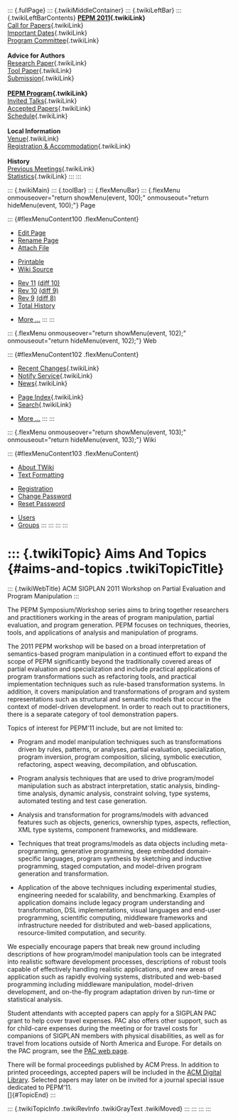 ::: {.fullPage}
::: {.twikiMiddleContainer}
::: {.twikiLeftBar}
::: {.twikiLeftBarContents}
**[PEPM 2011](WebHome){.twikiLink}**\
[Call for Papers](CallForPapers){.twikiLink}\
[Important Dates](ImportantDates){.twikiLink}\
[Program Committee](ProgramCommittee){.twikiLink}\
\
**Advice for Authors**\
[Research Paper](ResearchPaperAdvice){.twikiLink}\
[Tool Paper](ToolPaperAdvice){.twikiLink}\
[Submission](PaperSubmission){.twikiLink}\
\
**[PEPM Program](Program){.twikiLink}**\
[Invited Talks](InvitedTalks){.twikiLink}\
[Accepted Papers](AcceptedPapers){.twikiLink}\
[Schedule](Program){.twikiLink}\
\
**Local Information**\
[Venue](WorkshopVenue){.twikiLink}\
[Registration & Accommodation](RegistrationAndAccomodation){.twikiLink}\
\
**History**\
[Previous Meetings](PreviousMeetings){.twikiLink}\
[Statistics](HistoricalStatistics){.twikiLink}
:::
:::

::: {.twikiMain}
::: {.toolBar}
::: {.flexMenuBar}
::: {.flexMenu onmouseover="return showMenu(event, 100);" onmouseout="return hideMenu(event, 100);"}
Page

::: {#flexMenuContent100 .flexMenuContent}
-   [Edit
    Page](http://www.program-transformation.org/edit/PEPM11/AimsAndTopics?t=1536828945)
-   [Rename
    Page](http://www.program-transformation.org/rename/PEPM11/AimsAndTopics)
-   [Attach
    File](http://www.program-transformation.org/attach/PEPM11/AimsAndTopics)

<!-- -->

-   [Printable](http://www.program-transformation.org/view/PEPM11/AimsAndTopics?skin=print.pattern)
-   [Wiki
    Source](http://www.program-transformation.org/view/PEPM11/AimsAndTopics?skin=text&raw=on&contenttype=text/plain)

<!-- -->

-   [Rev
    11](http://www.program-transformation.org/view/PEPM11/AimsAndTopics?rev=1.11)
    [(diff 10)](http://www.program-transformation.org/rdiff/PEPM11/AimsAndTopics?rev1=1.11&rev2=1.10)
-   [Rev
    10](http://www.program-transformation.org/view/PEPM11/AimsAndTopics?rev=1.10)
    [(diff 9)](http://www.program-transformation.org/rdiff/PEPM11/AimsAndTopics?rev1=1.10&rev2=1.9)
-   [Rev
    9](http://www.program-transformation.org/view/PEPM11/AimsAndTopics?rev=1.9)
    [(diff 8)](http://www.program-transformation.org/rdiff/PEPM11/AimsAndTopics?rev1=1.9&rev2=1.8)
-   [Total
    History](http://www.program-transformation.org/rdiff/PEPM11/AimsAndTopics)

<!-- -->

-   [More
    \...](http://www.program-transformation.org/oops/PEPM11/AimsAndTopics?template=oopsmore&param1=1.11&param2=1.11)
:::
:::

::: {.flexMenu onmouseover="return showMenu(event, 102);" onmouseout="return hideMenu(event, 102);"}
Web

::: {#flexMenuContent102 .flexMenuContent}
-   [Recent Changes](WebChanges){.twikiLink}
-   [Notify Service](WebNotify){.twikiLink}
-   [News](WebNews){.twikiLink}

<!-- -->

-   [Page Index](WebIndex){.twikiLink}
-   [Search](WebSearch){.twikiLink}

<!-- -->

-   [More
    \...](http://www.program-transformation.org/oops/PEPM11/AimsAndTopics?template=oopsmore&param1=1.11&param2=1.11)
:::
:::

::: {.flexMenu onmouseover="return showMenu(event, 103);" onmouseout="return hideMenu(event, 103);"}
Wiki

::: {#flexMenuContent103 .flexMenuContent}
-   [About
    TWiki](http://www.program-transformation.org/view/TWiki/WebHome)
-   [Text
    Formatting](http://www.program-transformation.org/view/TWiki/TextFormattingRules)

<!-- -->

-   [Registration](http://www.program-transformation.org/view/TWiki/TWikiRegistration)
-   [Change
    Password](http://www.program-transformation.org/view/TWiki/ChangePassword)
-   [Reset
    Password](http://www.program-transformation.org/view/TWiki/ResetPassword)

<!-- -->

-   [Users](http://www.program-transformation.org/view/Main/TWikiUsers)
-   [Groups](http://www.program-transformation.org/view/Main/TWikiGroups)
:::
:::
:::
:::

::: {.twikiTopic}
Aims And Topics {#aims-and-topics .twikiTopicTitle}
===============

::: {.twikiWebTitle}
ACM SIGPLAN 2011 Workshop on Partial Evaluation and Program Manipulation
:::

The PEPM Symposium/Workshop series aims to bring together researchers
and practitioners working in the areas of program manipulation, partial
evaluation, and program generation. PEPM focuses on techniques,
theories, tools, and applications of analysis and manipulation of
programs.

The 2011 PEPM workshop will be based on a broad interpretation of
semantics-based program manipulation in a continued effort to expand the
scope of PEPM significantly beyond the traditionally covered areas of
partial evaluation and specialization and include practical applications
of program transformations such as refactoring tools, and practical
implementation techniques such as rule-based transformation systems. In
addition, it covers manipulation and transformations of program and
system representations such as structural and semantic models that occur
in the context of model-driven development. In order to reach out to
practitioners, there is a separate category of tool demonstration
papers.

Topics of interest for PEPM\'11 include, but are not limited to:

-   Program and model manipulation techniques such as transformations
    driven by rules, patterns, or analyses, partial evaluation,
    specialization, program inversion, program composition, slicing,
    symbolic execution, refactoring, aspect weaving, decompilation, and
    obfuscation.

<!-- -->

-   Program analysis techniques that are used to drive program/model
    manipulation such as abstract interpretation, static analysis,
    binding-time analysis, dynamic analysis, constraint solving, type
    systems, automated testing and test case generation.

<!-- -->

-   Analysis and transformation for programs/models with advanced
    features such as objects, generics, ownership types, aspects,
    reflection, XML type systems, component frameworks, and middleware.

<!-- -->

-   Techniques that treat programs/models as data objects including
    meta-programming, generative programming, deep embedded
    domain-specific languages, program synthesis by sketching and
    inductive programming, staged computation, and model-driven program
    generation and transformation.

<!-- -->

-   Application of the above techniques including experimental studies,
    engineering needed for scalability, and benchmarking. Examples of
    application domains include legacy program understanding and
    transformation, DSL implementations, visual languages and end-user
    programming, scientific computing, middleware frameworks and
    infrastructure needed for distributed and web-based applications,
    resource-limited computation, and security.

We especially encourage papers that break new ground including
descriptions of how program/model manipulation tools can be integrated
into realistic software development processes, descriptions of robust
tools capable of effectively handling realistic applications, and new
areas of application such as rapidly evolving systems, distributed and
web-based programming including middleware manipulation, model-driven
development, and on-the-fly program adaptation driven by run-time or
statistical analysis.

Student attendants with accepted papers can apply for a SIGPLAN PAC
grant to help cover travel expenses. PAC also offers other support, such
as for child-care expenses during the meeting or for travel costs for
companions of SIGPLAN members with physical disabilities, as well as for
travel from locations outside of North America and Europe. For details
on the PAC program, see the [PAC web
page](http://www.sigplan.org/PAC.htm).

There will be formal proceedings published by ACM Press. In addition to
printed proceedings, accepted papers will be included in the [ACM
Digital Library](http://portal.acm.org/dl.cfm). Selected papers may
later on be invited for a journal special issue dedicated to PEPM\'11.\
[]{#TopicEnd}
:::

::: {.twikiTopicInfo .twikiRevInfo .twikiGrayText .twikiMoved}
:::
:::
:::
:::
